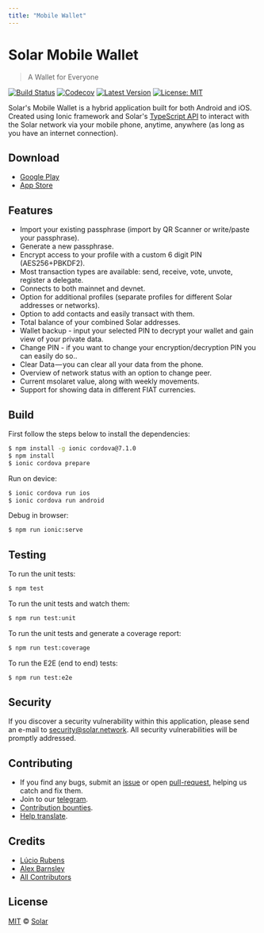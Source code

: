 ```yaml
---
title: "Mobile Wallet"
---
```


# Solar Mobile Wallet

<!-- ![Mobile Wallet](./assets/mobile/banner.png) -->

> A Wallet for Everyone

[![Build Status](https://badgen.now.sh/circleci/github/Solar/solar-mobile-wallet)](https://circleci.com/gh/Solar/solar-mobile-wallet)
[![Codecov](https://badgen.now.sh/codecov/c/github/Solar/solar-mobile-wallet)](https://codecov.io/gh/Solar/solar-mobile-wallet)
[![Latest Version](https://badgen.now.sh/github/release/Solar/mobile-wallet)](https://github.com/solar-network/mobile-wallet/releases/latest)
[![License: MIT](https://badgen.now.sh/badge/license/MIT/green)](https://opensource.org/licenses/MIT)

Solar's Mobile Wallet is a hybrid application built for both Android and iOS. Created using Ionic framework and Solar's [TypeScript API](https://github.com/solar-network/solar-ts) to interact with the Solar network via your mobile phone, anytime, anywhere (as long as you have an internet connection).

## Download

- [Google Play](https://play.google.com/store/apps/details?id=io.solar.wallet.mobile)
- [App Store](https://itunes.apple.com/us/app/mobile-solar/id1324625967)

## Features

- Import your existing passphrase (import by QR Scanner or write/paste your passphrase).
- Generate a new passphrase.
- Encrypt access to your profile with a custom 6 digit PIN (AES256+PBKDF2).
- Most transaction types are available: send, receive, vote, unvote, register a delegate.
- Connects to both mainnet and devnet.
- Option for additional profiles (separate profiles for different Solar addresses or networks).
- Option to add contacts and easily transact with them.
- Total balance of your combined Solar addresses.
- Wallet backup - input your selected PIN to decrypt your wallet and gain view of your private data.
- Change PIN - if you want to change your encryption/decryption PIN you can easily do so..
- Clear Data — you can clear all your data from the phone.
- Overview of network status with an option to change peer.
- Current msolaret value, along with weekly movements.
- Support for showing data in different FIAT currencies.

## Build

First follow the steps below to install the dependencies:

```bash
$ npm install -g ionic cordova@7.1.0
$ npm install
$ ionic cordova prepare
```

Run on device:

```bash
$ ionic cordova run ios
$ ionic cordova run android
```

Debug in browser:

```bash
$ npm run ionic:serve
```

## Testing

To run the unit tests:

```bash
$ npm test
```

To run the unit tests and watch them:

```bash
$ npm run test:unit
```

To run the unit tests and generate a coverage report:

```bash
$ npm run test:coverage
```

To run the E2E (end to end) tests:

```bash
$ npm run test:e2e
```

## Security

If you discover a security vulnerability within this application, please send an e-mail to security@solar.network. All security vulnerabilities will be promptly addressed.

## Contributing

- If you find any bugs, submit an [issue](https://github.com/solar-network/mobile-wallet/issues) or open [pull-request](https://github.com/solar-network/mobile-wallet/pulls), helping us catch and fix them.
- Join to our [telegram](https://t.me/Solar).
- [Contribution bounties](/guidebook/contribution-guidelines/contributing.html).
- [Help translate](https://github.com/solar-network/mobile-wallet/blob/master/TRANSLATING.md).

## Credits

- [Lúcio Rubens](https://github.com/luciorubeens)
- [Alex Barnsley](https://github.com/alexbarnsley)
- [All Contributors](https://github.com/solar-network/mobile-wallet/contributors)

## License

[MIT](https://github.com/solar-network/mobile-wallet/blob/master/LICENSE) © [Solar](https://solar.network)
